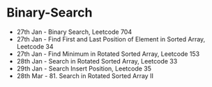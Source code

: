 # Binary-Search

- 27th Jan - Binary Search, Leetcode 704
- 27th Jan - Find First and Last Position of Element in Sorted Array, Leetcode 34
- 27th Jan - Find Minimum in Rotated Sorted Array, Leetcode 153
- 28th Jan - Search in Rotated Sorted Array, Leetcode 33
- 29th Jan - Search Insert Position, Leetcode 35
- 28th Mar - 81. Search in Rotated Sorted Array II
